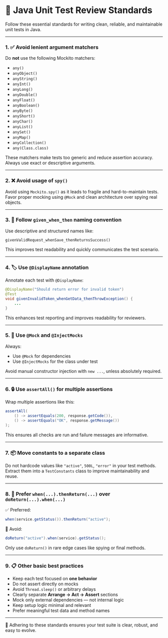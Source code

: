 
# 🧪 Java Unit Test Review Standards

Follow these essential standards for writing clean, reliable, and maintainable unit tests in Java.

---

### 1. ✅ Avoid lenient argument matchers  
Do **not** use the following Mockito matchers:
- `any()`
- `anyObject()`
- `anyString()`
- `anyInt()`
- `anyLong()`
- `anyDouble()`
- `anyFloat()`
- `anyBoolean()`
- `anyByte()`
- `anyShort()`
- `anyChar()`
- `anyList()`
- `anySet()`
- `anyMap()`
- `anyCollection()`
- `any(Class.class)`

These matchers make tests too generic and reduce assertion accuracy. Always use exact or descriptive arguments.

---

### 2. ❌ Avoid usage of `spy()`  
Avoid using `Mockito.spy()` as it leads to fragile and hard-to-maintain tests.  
Favor proper mocking using `@Mock` and clean architecture over spying real objects.

---

### 3. 📛 Follow `given_when_then` naming convention  
Use descriptive and structured names like:
```
givenValidRequest_whenSave_thenReturnsSuccess()
```
This improves test readability and quickly communicates the test scenario.

---

### 4. 🏷️ Use `@DisplayName` annotation  
Annotate each test with `@DisplayName`:
```java
@DisplayName("Should return error for invalid token")
@Test
void givenInvalidToken_whenGetData_thenThrowException() {
    ...
}
```
This enhances test reporting and improves readability for reviewers.

---

### 5. 💉 Use `@Mock` and `@InjectMocks`  
Always:
- Use `@Mock` for dependencies
- Use `@InjectMocks` for the class under test

Avoid manual constructor injection with `new ...`, unless absolutely required.

---

### 6. 🔒 Use `assertAll()` for multiple assertions  
Wrap multiple assertions like this:
```java
assertAll(
    () -> assertEquals(200, response.getCode()),
    () -> assertEquals("OK", response.getMessage())
);
```
This ensures all checks are run and failure messages are informative.

---

### 7. 📦 Move constants to a separate class  
Do not hardcode values like `"active"`, `500L`, `"error"` in your test methods.  
Extract them into a `TestConstants` class to improve maintainability and reuse.

---

### 8. 🔁 Prefer `when(...).thenReturn(...)` over `doReturn(...).when(...)`  
✅ Preferred:
```java
when(service.getStatus()).thenReturn("active");
```

🚫 Avoid:
```java
doReturn("active").when(service).getStatus();
```

Only use `doReturn()` in rare edge cases like spying or final methods.

---

### 9. 📋 Other basic best practices  
- Keep each test focused on **one behavior**  
- Do not assert directly on mocks  
- Avoid `Thread.sleep()` or arbitrary delays  
- Clearly separate **Arrange → Act → Assert** sections  
- Mock only external dependencies — not internal logic  
- Keep setup logic minimal and relevant  
- Prefer meaningful test data and method names

---

🧩 Adhering to these standards ensures your test suite is clear, robust, and easy to evolve.
